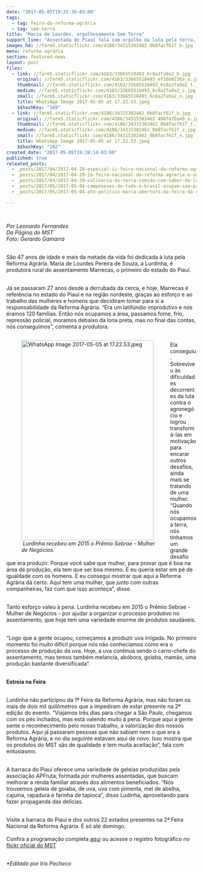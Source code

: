 ```yaml
---
date: "2017-05-05T19:25:36-03:00"
tags:
  - tag: feira-da-reforma-agrária
  - tag: sem-terra
title: "Maria de Lourdes, orgulhosamente Sem Terra"
support_line: "Assentada do Piauí fala com orgulho da luta pela terra, que hoje gera os frutos apresentados Feira da Reforma Agrária."
images_hd: //farm5.staticflickr.com/4186/34315302462_0b8facf61f_b.jpg
menu: reforma agrária
section: featured-news
layout: post
files:
  - link: //farm5.staticflickr.com/4163/33665510493_6c8a2fa9a2_b.jpg
    original: //farm5.staticflickr.com/4163/33665510493_ef16b0236a_o.jpg
    thumbnail: //farm5.staticflickr.com/4163/33665510493_6c8a2fa9a2_t.jpg
    medium: //farm5.staticflickr.com/4163/33665510493_6c8a2fa9a2_z.jpg
    small: //farm5.staticflickr.com/4163/33665510493_6c8a2fa9a2_n.jpg
    title: WhatsApp Image 2017-05-05 at 17.22.53.jpeg
    $$hashKey: "169"
  - link: //farm5.staticflickr.com/4186/34315302462_0b8facf61f_b.jpg
    original: //farm5.staticflickr.com/4186/34315302462_488f470a49_o.jpg
    thumbnail: //farm5.staticflickr.com/4186/34315302462_0b8facf61f_t.jpg
    medium: //farm5.staticflickr.com/4186/34315302462_0b8facf61f_z.jpg
    small: //farm5.staticflickr.com/4186/34315302462_0b8facf61f_n.jpg
    title: WhatsApp Image 2017-05-05 at 17.22.53.jpeg
    $$hashKey: "182"
created_date: "2017-05-05T19:38:14-03:00"
published: true
releated_posts:
  - _posts/2017/04/2017-04-28-especial-ii-feira-nacional-da-reforma-agraria.md
  - _posts/2017/04/2017-04-29-2a-feira-nacional-da-reforma-agraria-e-um-verdadeiro-festival-de-cultura.md
  - _posts/2017/04/2017-04-29-culinaria-da-terra-comida-com-sabor-de-luta.md
  - _posts/2017/05/2017-05-04-camponeses-de-todo-o-brasil-ocupam-sao-paulo-com-a-producao-de-alimentos-saudaveis.md
  - _posts/2017/05/2017-05-04-ato-politico-marca-abertura-da-feira-da-reforma-agraria-em-sao-paulo.md

---
```

<p>&nbsp;</p>

<p><em>Por Leonardo Fernandes<br />
Da P&aacute;gina do MST<br />
Foto: Gerardo Gamarra</em></p>

<p><br />
S&atilde;o 47 anos de idade e mais da metade da vida foi dedicada &agrave; luta pela Reforma Agr&aacute;ria. Maria de Lourdes Pereira de Souza, a Lurdinha, &eacute; produtora rural do assentamento Marrecas, o primeiro do estado do Piau&iacute;.</p>

<p><br />
J&aacute; se passaram 27 anos desde a derrubada da cerca, e hoje, Marrecas &eacute; refer&ecirc;ncia no estado do Piau&iacute; e na regi&atilde;o nordeste, gra&ccedil;as ao esfor&ccedil;o e ao trabalho das mulheres e homens que decidiram tomar para si a responsabilidade da Reforma Agr&aacute;ria. &ldquo;Era um latif&uacute;ndio improdutivo e n&oacute;s &eacute;ramos 120 fam&iacute;lias. Ent&atilde;o n&oacute;s ocupamos a &aacute;rea, passamos fome, frio, repress&atilde;o policial, moramos debaixo da lona preta, mas no final das contas, n&oacute;s conseguimos&rdquo;, comenta a produtora.</p>

<figure class="image" style="float:left"><img alt="WhatsApp Image 2017-05-05 at 17.22.53.jpeg" height="529" src="//farm5.staticflickr.com/4163/33665510493_6c8a2fa9a2_b.jpg" width="350" />
<figcaption><em>&nbsp;Lurdinha recebeu em 2015 o Pr&ecirc;mio Sebrae - Mulher<br />
de&nbsp;Neg&oacute;cios.</em></figcaption>
</figure>

<p><br />
Ela conseguiu. Sobreviveu &agrave;s dificuldades decorrentes da luta contra o agroneg&oacute;cio e logrou transform&aacute;-las em motiva&ccedil;&atilde;o para encarar outros desafios, ainda mais se tratando de uma mulher. &ldquo;Quando n&oacute;s ocupamos a terra, n&oacute;s t&iacute;nhamos um grande desafio que era produzir. Porque voc&ecirc; sabe que mulher, para provar que &eacute; boa na &aacute;rea de produ&ccedil;&atilde;o, ela tem que ser boa mesmo. E eu queria estar em p&eacute; de igualdade com os homens. E eu consegui mostrar que aqui a Reforma Agr&aacute;ria d&aacute; certo. Aqui tem uma mulher, que junto com outras companheiras, faz com que isso aconte&ccedil;a&rdquo;, disse.</p>

<p><br />
Tanto esfor&ccedil;o valeu &agrave; pena. Lurdinha recebeu em 2015 o Pr&ecirc;mio Sebrae - Mulher de Neg&oacute;cios - por ajudar a organizar o processo produtivo no assentamento, que hoje tem uma variedade enorme de produtos saud&aacute;veis.</p>

<p><br />
&ldquo;Logo que a gente ocupou, come&ccedil;amos a produzir uva irrigada. No primeiro momento foi muito dif&iacute;cil porque n&oacute;s n&atilde;o conhec&iacute;amos como era o processo de produ&ccedil;&atilde;o da uva. Hoje, a uva continua sendo o carro-chefe do assentamento, mas temos tamb&eacute;m melancia, ab&oacute;bora, goiaba, mam&atilde;o, uma produ&ccedil;&atilde;o bastante diversificada&rdquo;.</p>

<p><br />
<strong>Estreia na Feira</strong></p>

<p><br />
Lurdinha n&atilde;o participou da 1&ordf; Feira da Reforma Agr&aacute;ria, mas n&atilde;o foram os mais de dois mil quil&ocirc;metros que a impediram de estar presente na 2&ordf; edi&ccedil;&atilde;o do evento. &ldquo;Viajamos tr&ecirc;s dias para chegar a S&atilde;o Paulo, chegamos com os p&eacute;s inchados, mas est&aacute; valendo muito &agrave; pena. Porque aqui a gente sente o reconhecimento pelo nosso trabalho, a valoriza&ccedil;&atilde;o dos nossos produtos. Aqui j&aacute; passaram pessoas que n&atilde;o sabiam nem o que era a Reforma Agr&aacute;ria, e no dia seguinte estavam aqui de novo. Isso mostra que os produtos do MST s&atilde;o de qualidade e tem muita aceita&ccedil;&atilde;o&rdquo;, fala com entusiasmo.</p>

<p><br />
A barraca do Piau&iacute; oferece uma variedade de geleias produzidas pela associa&ccedil;&atilde;o APFruta, formada por mulheres assentadas, que buscam melhorar a renda familiar atrav&eacute;s dos alimentos beneficiados. &ldquo;N&oacute;s trouxemos geleia de goiaba, de uva, uva com pimenta, mel de abelha, caju&iacute;na, rapadura e farinha de tapioca&rdquo;, disse Ludinha, aproveitando para fazer propaganda das del&iacute;cias.</p>

<p><br />
Visite a barraca do Piau&iacute; e dos outros 22 estados presentes na 2&ordf; Feira Nacional da Reforma Agr&aacute;ria. &Eacute; s&oacute; at&eacute; domingo.<br />
<br />
Confira a programa&ccedil;&atilde;o completa <a href="http://www.mst.org.br/II-feira-nacional-da-reforma-agraria">aqui</a>&nbsp;ou acesse o registro fotogr&aacute;fico no <a href="https://www.flickr.com/photos/mstoficial/albums/">flickr oficial do MST</a></p>

<p><br />
<em>*Editado por Iris Pacheco</em></p>
